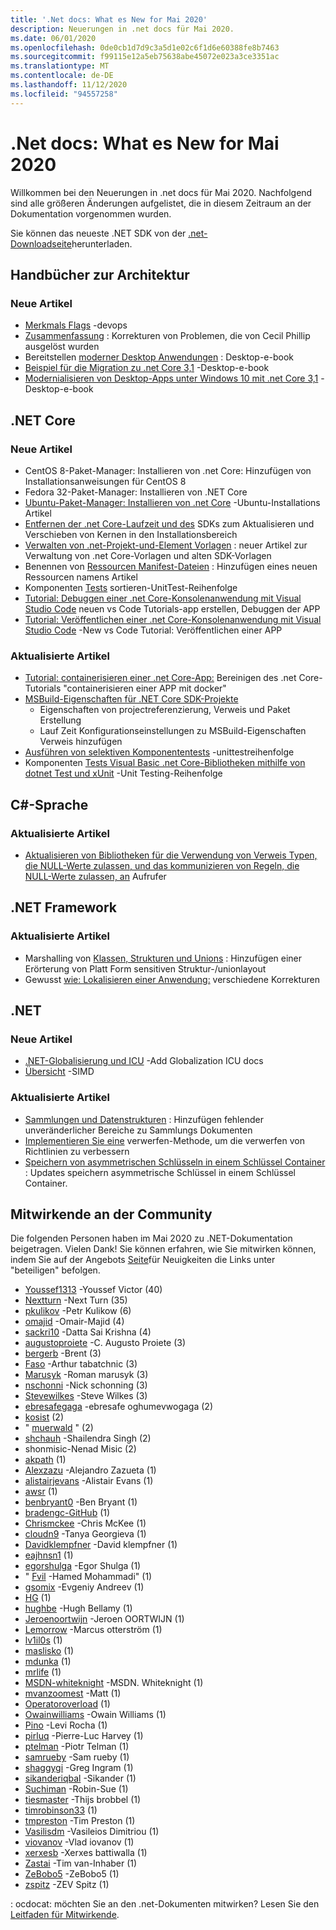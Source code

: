 ```yaml
---
title: '.Net docs: What es New for Mai 2020'
description: Neuerungen in .net docs für Mai 2020.
ms.date: 06/01/2020
ms.openlocfilehash: 0de0cb1d7d9c3a5d1e02c6f1d6e60388fe8b7463
ms.sourcegitcommit: f99115e12a5eb75638abe45072e023a3ce3351ac
ms.translationtype: MT
ms.contentlocale: de-DE
ms.lasthandoff: 11/12/2020
ms.locfileid: "94557258"
---
```

# <a name="net-docs-whats-new-for-may-2020"></a>.Net docs: What es New for Mai 2020

Willkommen bei den Neuerungen in .net docs für Mai 2020. Nachfolgend sind alle größeren Änderungen aufgelistet, die in diesem Zeitraum an der Dokumentation vorgenommen wurden.

Sie können das neueste .NET SDK von der [.net-Downloadseite](https://dotnet.microsoft.com/download)herunterladen.

## <a name="architecture-guides"></a>Handbücher zur Architektur

### <a name="new-articles"></a>Neue Artikel

- [Merkmals Flags](../architecture/cloud-native/feature-flags.md) -devops
- [Zusammenfassung](../architecture/cloud-native/summary.md) : Korrekturen von Problemen, die von Cecil Phillip ausgelöst wurden
- Bereitstellen [moderner Desktop Anwendungen](../architecture/modernize-desktop/deploy-modern-applications.md) : Desktop-e-book
- [Beispiel für die Migration zu .net Core 3,1](../architecture/modernize-desktop/example-migration-core.md) -Desktop-e-book
- [Modernialisieren von Desktop-Apps unter Windows 10 mit .net Core 3,1](../architecture/modernize-desktop/index.md) -Desktop-e-book

## <a name="net-core"></a>.NET Core

### <a name="new-articles"></a>Neue Artikel

- CentOS 8-Paket-Manager: Installieren von .net Core: Hinzufügen von Installationsanweisungen für CentOS 8
- Fedora 32-Paket-Manager: Installieren von .NET Core
- [Ubuntu-Paket-Manager: Installieren von .net Core](../core/install/linux-ubuntu.md) -Ubuntu-Installations Artikel
- [Entfernen der .net Core-Laufzeit und des](../core/install/remove-runtime-sdk-versions.md) SDKs zum Aktualisieren und Verschieben von Kernen in den Installationsbereich
- [Verwalten von .net-Projekt-und-Element Vorlagen](../core/install/templates.md) : neuer Artikel zur Verwaltung von .net Core-Vorlagen und alten SDK-Vorlagen
- Benennen von [Ressourcen Manifest-Dateien](../core/resources/manifest-file-names.md) : Hinzufügen eines neuen Ressourcen namens Artikel
- Komponenten [Tests](../core/testing/order-unit-tests.md) sortieren-UnitTest-Reihenfolge
- [Tutorial: Debuggen einer .net Core-Konsolenanwendung mit Visual Studio Code](../core/tutorials/debugging-with-visual-studio-code.md) neuen vs Code Tutorials-app erstellen, Debuggen der APP
- [Tutorial: Veröffentlichen einer .net Core-Konsolenanwendung mit Visual Studio Code](../core/tutorials/publishing-with-visual-studio-code.md) -New vs Code Tutorial: Veröffentlichen einer APP

### <a name="updated-articles"></a>Aktualisierte Artikel

- [Tutorial: containerisieren einer .net Core-App:](../core/docker/build-container.md) Bereinigen des .net Core-Tutorials "containerisieren einer APP mit docker"
- [MSBuild-Eigenschaften für .NET Core SDK-Projekte](../core/project-sdk/msbuild-props.md)
  - Eigenschaften von projectreferenzierung, Verweis und Paket Erstellung
  - Lauf Zeit Konfigurationseinstellungen zu MSBuild-Eigenschaften Verweis hinzufügen
- [Ausführen von selektiven Komponententests](../core/testing/selective-unit-tests.md) -unittestreihenfolge
- Komponenten [Tests Visual Basic .net Core-Bibliotheken mithilfe von dotnet Test und xUnit](../core/testing/unit-testing-visual-basic-with-dotnet-test.md) -Unit Testing-Reihenfolge

## <a name="c-language"></a>C#-Sprache

### <a name="updated-articles"></a>Aktualisierte Artikel

- [Aktualisieren von Bibliotheken für die Verwendung von Verweis Typen, die NULL-Werte zulassen, und das kommunizieren von Regeln, die NULL-Werte zulassen, an](../csharp/nullable-migration-strategies.md) Aufrufer

## <a name="net-framework"></a>.NET Framework

### <a name="updated-articles"></a>Aktualisierte Artikel

- Marshalling von [Klassen, Strukturen und Unions](../framework/interop/marshaling-classes-structures-and-unions.md) : Hinzufügen einer Erörterung von Platt Form sensitiven Struktur-/unionlayout
- Gewusst [wie: Lokalisieren einer Anwendung:](/dotnet/desktop/wpf/advanced/how-to-localize-an-application) verschiedene Korrekturen

## <a name="net"></a>.NET

### <a name="new-articles"></a>Neue Artikel

- [.NET-Globalisierung und ICU](../standard/globalization-localization/globalization-icu.md) -Add Globalization ICU docs
- [Übersicht](../standard/simd.md) -SIMD

### <a name="updated-articles"></a>Aktualisierte Artikel

- [Sammlungen und Datenstrukturen](../standard/collections/index.md) : Hinzufügen fehlender unveränderlicher Bereiche zu Sammlungs Dokumenten
- [Implementieren Sie eine](../standard/garbage-collection/implementing-dispose.md) verwerfen-Methode, um die verwerfen von Richtlinien zu verbessern
- [Speichern von asymmetrischen Schlüsseln in einem Schlüssel Container](../standard/security/how-to-store-asymmetric-keys-in-a-key-container.md) : Updates speichern asymmetrische Schlüssel in einem Schlüssel Container.

## <a name="community-contributors"></a>Mitwirkende an der Community

Die folgenden Personen haben im Mai 2020 zu .NET-Dokumentation beigetragen. Vielen Dank! Sie können erfahren, wie Sie mitwirken können, indem Sie auf der Angebots [Seite](index.yml)für Neuigkeiten die Links unter "beteiligen" befolgen.

- [Youssef1313](https://github.com/Youssef1313) -Youssef Victor (40)
- [Nextturn](https://github.com/NextTurn) -Next Turn (35)
- [pkulikov](https://github.com/pkulikov) -Petr Kulikow (6)
- [omajid](https://github.com/omajid) -Omair-Majid (4)
- [sackri10](https://github.com/sackri10) -Datta Sai Krishna (4)
- [augustoproiete](https://github.com/augustoproiete) -C. Augusto Proiete (3)
- [bergerb](https://github.com/bergerb) -Brent (3)
- [Faso](https://github.com/faso) -Arthur tabatchnic (3)
- [Marusyk](https://github.com/Marusyk) -Roman marusyk (3)
- [nschonni](https://github.com/nschonni) -Nick schonning (3)
- [Stevewilkes](https://github.com/SteveWilkes) -Steve Wilkes (3)
- [ebresafegaga](https://github.com/ebresafegaga) -ebresafe oghumevwogaga (2)
- [kosist](https://github.com/kosist) (2)
- " [muerwald](https://github.com/moerwald) " (2)
- [shchauh](https://github.com/shchauh) -Shailendra Singh (2)
- shonmisic-Nenad Misic (2)
- [akpath](https://github.com/akpath) (1)
- [Alexzazu](https://github.com/AlexZazu) -Alejandro Zazueta (1)
- [alistairjevans](https://github.com/alistairjevans) -Alistair Evans (1)
- [awsr](https://github.com/awsr) (1)
- [benbryant0](https://github.com/benbryant0) -Ben Bryant (1)
- [bradengc-GitHub](https://github.com/bradengc-github) (1)
- [Chrismckee](https://github.com/ChrisMcKee) -Chris McKee (1)
- [cloudn9](https://github.com/cloudn9) -Tanya Georgieva (1)
- [Davidklempfner](https://github.com/DavidKlempfner) -David klempfner (1)
- [eajhnsn1](https://github.com/eajhnsn1) (1)
- [egorshulga](https://github.com/egorshulga) -Egor Shulga (1)
- " [Fvil](https://github.com/FIVIL) -Hamed Mohammadi" (1)
- [gsomix](https://github.com/gsomix) -Evgeniy Andreev (1)
- [HG](https://github.com/hg) (1)
- [hughbe](https://github.com/hughbe) -Hugh Bellamy (1)
- [Jeroenoortwijn](https://github.com/JeroenOortwijn) -Jeroen OORTWIJN (1)
- [Lemorrow](https://github.com/LeMorrow) -Marcus otterström (1)
- [lv1il0s](https://github.com/lv1il0s) (1)
- [maslisko](https://github.com/maslisko) (1)
- [mdunka](https://github.com/mdunka) (1)
- [mrlife](https://github.com/mrlife) (1)
- [MSDN-whiteknight](https://github.com/MSDN-WhiteKnight) -MSDN. Whiteknight (1)
- [mvanzoomest](https://github.com/mvanzoest) -Matt (1)
- [Operatoroverload](https://github.com/OperatorOverload) (1)
- [Owainwilliams](https://github.com/OwainWilliams) -Owain Williams (1)
- [Pino](https://github.com/pino) -Levi Rocha (1)
- [pirluq](https://github.com/pirluq) -Pierre-Luc Harvey (1)
- [ptelman](https://github.com/ptelman) -Piotr Telman (1)
- [samrueby](https://github.com/samrueby) -Sam rueby (1)
- [shaggygi](https://github.com/shaggygi) -Greg Ingram (1)
- [sikanderiqbal](https://github.com/sikanderiqbal) -Sikander (1)
- [Suchiman](https://github.com/Suchiman) -Robin-Sue (1)
- [tiesmaster](https://github.com/tiesmaster) -Thijs brobbel (1)
- [timrobinson33](https://github.com/timrobinson33) (1)
- [tmpreston](https://github.com/tmpreston) -Tim Preston (1)
- [Vasilisdm](https://github.com/Vasilisdm) -Vasileios Dimitriou (1)
- [viovanov](https://github.com/viovanov) -Vlad iovanov (1)
- [xerxesb](https://github.com/xerxesb) -Xerxes battiwalla (1)
- [Zastai](https://github.com/Zastai) -Tim van-Inhaber (1)
- [ZeBobo5](https://github.com/ZeBobo5) -ZeBobo5 (1)
- [zspitz](https://github.com/zspitz) -ZEV Spitz (1)

: ocdocat: möchten Sie an den .net-Dokumenten mitwirken? Lesen Sie den [Leitfaden für Mitwirkende](/contribute/dotnet/dotnet-contribute).
